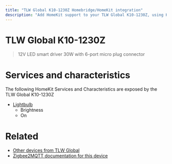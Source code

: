 ```yaml
---
title: "TLW Global K10-1230Z Homebridge/HomeKit integration"
description: "Add HomeKit support to your TLW Global K10-1230Z, using Homebridge, Zigbee2MQTT and homebridge-z2m."
---
```

<!---
This file has been GENERATED using src/docgen/docgen.ts
DO NOT EDIT THIS FILE MANUALLY!
-->
# TLW Global K10-1230Z
> 12V LED smart driver 30W with 6-port micro plug connector


# Services and characteristics
The following HomeKit Services and Characteristics are exposed by
the TLW Global K10-1230Z

* [Lightbulb](../../light.md)
  * Brightness
  * On


# Related
* [Other devices from TLW Global](../index.md#tlw_global)
* [Zigbee2MQTT documentation for this device](https://www.zigbee2mqtt.io/devices/K10-1230Z.html)
